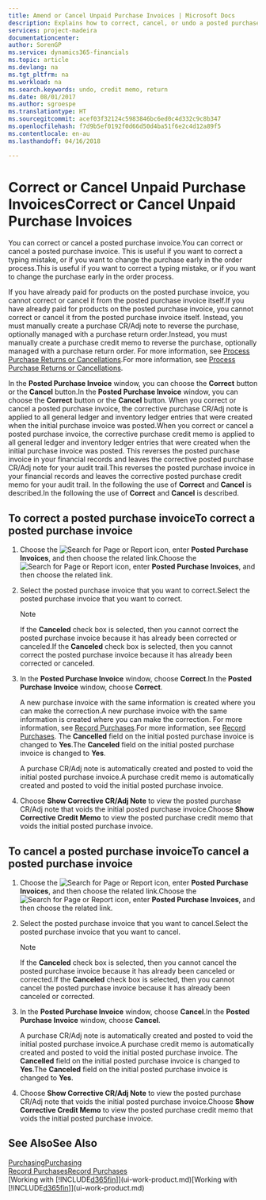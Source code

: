 ```yaml
---
title: Amend or Cancel Unpaid Purchase Invoices | Microsoft Docs
description: Explains how to correct, cancel, or undo a posted purchase invoice and automatically create a purchase CR/Adj Note.
services: project-madeira
documentationcenter: 
author: SorenGP
ms.service: dynamics365-financials
ms.topic: article
ms.devlang: na
ms.tgt_pltfrm: na
ms.workload: na
ms.search.keywords: undo, credit memo, return
ms.date: 08/01/2017
ms.author: sgroespe
ms.translationtype: HT
ms.sourcegitcommit: acef03f32124c5983846bc6ed0c4d332c9c8b347
ms.openlocfilehash: f7d9b5ef0192f0d66d50d4ba51f6e2c4d12a89f5
ms.contentlocale: en-au
ms.lasthandoff: 04/16/2018

---
```

# <a name="correct-or-cancel-unpaid-purchase-invoices"></a><span data-ttu-id="c5c2f-103">Correct or Cancel Unpaid Purchase Invoices</span><span class="sxs-lookup"><span data-stu-id="c5c2f-103">Correct or Cancel Unpaid Purchase Invoices</span></span>
<span data-ttu-id="c5c2f-104">You can correct or cancel a posted purchase invoice.</span><span class="sxs-lookup"><span data-stu-id="c5c2f-104">You can correct or cancel a posted purchase invoice.</span></span> <span data-ttu-id="c5c2f-105">This is useful if you want to correct a typing mistake, or if you want to change the purchase early in the order process.</span><span class="sxs-lookup"><span data-stu-id="c5c2f-105">This is useful if you want to correct a typing mistake, or if you want to change the purchase early in the order process.</span></span>

<span data-ttu-id="c5c2f-106">If you have already paid for products on the posted purchase invoice, you cannot correct or cancel it from the posted purchase invoice itself.</span><span class="sxs-lookup"><span data-stu-id="c5c2f-106">If you have already paid for products on the posted purchase invoice, you cannot correct or cancel it from the posted purchase invoice itself.</span></span> <span data-ttu-id="c5c2f-107">Instead, you must manually create a purchase CR/Adj note to reverse the purchase, optionally managed with a purchase return order.</span><span class="sxs-lookup"><span data-stu-id="c5c2f-107">Instead, you must manually create a purchase credit memo to reverse the purchase, optionally managed with a purchase return order.</span></span> <span data-ttu-id="c5c2f-108">For more information, see [Process Purchase Returns or Cancellations](purchasing-how-process-purchase-returns-cancellations.md).</span><span class="sxs-lookup"><span data-stu-id="c5c2f-108">For more information, see [Process Purchase Returns or Cancellations](purchasing-how-process-purchase-returns-cancellations.md).</span></span>

<span data-ttu-id="c5c2f-109">In the **Posted Purchase Invoice** window, you can choose the **Correct** button or the **Cancel** button.</span><span class="sxs-lookup"><span data-stu-id="c5c2f-109">In the **Posted Purchase Invoice** window, you can choose the **Correct** button or the **Cancel** button.</span></span> <span data-ttu-id="c5c2f-110">When you correct or cancel a posted purchase invoice, the corrective purchase CR/Adj note is applied to all general ledger and inventory ledger entries that were created when the initial purchase invoice was posted.</span><span class="sxs-lookup"><span data-stu-id="c5c2f-110">When you correct or cancel a posted purchase invoice, the corrective purchase credit memo is applied to all general ledger and inventory ledger entries that were created when the initial purchase invoice was posted.</span></span> <span data-ttu-id="c5c2f-111">This reverses the posted purchase invoice in your financial records and leaves the corrective posted purchase CR/Adj note for your audit trail.</span><span class="sxs-lookup"><span data-stu-id="c5c2f-111">This reverses the posted purchase invoice in your financial records and leaves the corrective posted purchase credit memo for your audit trail.</span></span> <span data-ttu-id="c5c2f-112">In the following the use of **Correct** and **Cancel** is described.</span><span class="sxs-lookup"><span data-stu-id="c5c2f-112">In the following the use of **Correct** and **Cancel** is described.</span></span>

## <a name="to-correct-a-posted-purchase-invoice"></a><span data-ttu-id="c5c2f-113">To correct a posted purchase invoice</span><span class="sxs-lookup"><span data-stu-id="c5c2f-113">To correct a posted purchase invoice</span></span>
1. <span data-ttu-id="c5c2f-114">Choose the ![Search for Page or Report](media/ui-search/search_small.png "Search for Page or Report icon") icon, enter **Posted Purchase Invoices**, and then choose the related link.</span><span class="sxs-lookup"><span data-stu-id="c5c2f-114">Choose the ![Search for Page or Report](media/ui-search/search_small.png "Search for Page or Report icon") icon, enter **Posted Purchase Invoices**, and then choose the related link.</span></span>  
2. <span data-ttu-id="c5c2f-115">Select the posted purchase invoice that you want to correct.</span><span class="sxs-lookup"><span data-stu-id="c5c2f-115">Select the posted purchase invoice that you want to correct.</span></span>  

    > [!NOTE]  
   >   <span data-ttu-id="c5c2f-116">If the **Canceled** check box is selected, then you cannot correct the posted purchase invoice because it has already been corrected or canceled.</span><span class="sxs-lookup"><span data-stu-id="c5c2f-116">If the **Canceled** check box is selected, then you cannot correct the posted purchase invoice because it has already been corrected or canceled.</span></span>
3. <span data-ttu-id="c5c2f-117">In the **Posted Purchase Invoice** window, choose **Correct**.</span><span class="sxs-lookup"><span data-stu-id="c5c2f-117">In the **Posted Purchase Invoice** window, choose **Correct**.</span></span>

    <span data-ttu-id="c5c2f-118">A new purchase invoice with the same information is created where you can make the correction.</span><span class="sxs-lookup"><span data-stu-id="c5c2f-118">A new purchase invoice with the same information is created where you can make the correction.</span></span> <span data-ttu-id="c5c2f-119">For more information, see [Record Purchases](purchasing-how-record-purchases.md).</span><span class="sxs-lookup"><span data-stu-id="c5c2f-119">For more information, see [Record Purchases](purchasing-how-record-purchases.md).</span></span> <span data-ttu-id="c5c2f-120">The **Cancelled** field on the initial posted purchase invoice is changed to **Yes**.</span><span class="sxs-lookup"><span data-stu-id="c5c2f-120">The **Canceled** field on the initial posted purchase invoice is changed to **Yes**.</span></span>

    <span data-ttu-id="c5c2f-121">A purchase CR/Adj note is automatically created and posted to void the initial posted purchase invoice.</span><span class="sxs-lookup"><span data-stu-id="c5c2f-121">A purchase credit memo is automatically created and posted to void the initial posted purchase invoice.</span></span>
4. <span data-ttu-id="c5c2f-122">Choose **Show Corrective CR/Adj Note** to view the posted purchase CR/Adj note that voids the initial posted purchase invoice.</span><span class="sxs-lookup"><span data-stu-id="c5c2f-122">Choose **Show Corrective Credit Memo** to view the posted purchase credit memo that voids the initial posted purchase invoice.</span></span>

## <a name="to-cancel-a-posted-purchase-invoice"></a><span data-ttu-id="c5c2f-123">To cancel a posted purchase invoice</span><span class="sxs-lookup"><span data-stu-id="c5c2f-123">To cancel a posted purchase invoice</span></span>
1. <span data-ttu-id="c5c2f-124">Choose the ![Search for Page or Report](media/ui-search/search_small.png "Search for Page or Report icon") icon, enter **Posted Purchase Invoices**, and then choose the related link.</span><span class="sxs-lookup"><span data-stu-id="c5c2f-124">Choose the ![Search for Page or Report](media/ui-search/search_small.png "Search for Page or Report icon") icon, enter **Posted Purchase Invoices**, and then choose the related link.</span></span>  
2. <span data-ttu-id="c5c2f-125">Select the posted purchase invoice that you want to cancel.</span><span class="sxs-lookup"><span data-stu-id="c5c2f-125">Select the posted purchase invoice that you want to cancel.</span></span>

    > [!NOTE]  
   >   <span data-ttu-id="c5c2f-126">If the **Canceled** check box is selected, then you cannot cancel the posted purchase invoice because it has already been canceled or corrected.</span><span class="sxs-lookup"><span data-stu-id="c5c2f-126">If the **Canceled** check box is selected, then you cannot cancel the posted purchase invoice because it has already been canceled or corrected.</span></span>
3. <span data-ttu-id="c5c2f-127">In the **Posted Purchase Invoice** window, choose **Cancel**.</span><span class="sxs-lookup"><span data-stu-id="c5c2f-127">In the **Posted Purchase Invoice** window, choose **Cancel**.</span></span>

    <span data-ttu-id="c5c2f-128">A purchase CR/Adj note is automatically created and posted to void the initial posted purchase invoice.</span><span class="sxs-lookup"><span data-stu-id="c5c2f-128">A purchase credit memo is automatically created and posted to void the initial posted purchase invoice.</span></span> <span data-ttu-id="c5c2f-129">The **Cancelled** field on the initial posted purchase invoice is changed to **Yes**.</span><span class="sxs-lookup"><span data-stu-id="c5c2f-129">The **Canceled** field on the initial posted purchase invoice is changed to **Yes**.</span></span>
4. <span data-ttu-id="c5c2f-130">Choose **Show Corrective CR/Adj Note** to view the posted purchase CR/Adj note that voids the initial posted purchase invoice.</span><span class="sxs-lookup"><span data-stu-id="c5c2f-130">Choose **Show Corrective Credit Memo** to view the posted purchase credit memo that voids the initial posted purchase invoice.</span></span>

## <a name="see-also"></a><span data-ttu-id="c5c2f-131">See Also</span><span class="sxs-lookup"><span data-stu-id="c5c2f-131">See Also</span></span>
[<span data-ttu-id="c5c2f-132">Purchasing</span><span class="sxs-lookup"><span data-stu-id="c5c2f-132">Purchasing</span></span>](purchasing-manage-purchasing.md)  
[<span data-ttu-id="c5c2f-133">Record Purchases</span><span class="sxs-lookup"><span data-stu-id="c5c2f-133">Record Purchases</span></span>](purchasing-how-record-purchases.md)  
<span data-ttu-id="c5c2f-134">[Working with [!INCLUDE[d365fin](includes/d365fin_md.md)]](ui-work-product.md)</span><span class="sxs-lookup"><span data-stu-id="c5c2f-134">[Working with [!INCLUDE[d365fin](includes/d365fin_md.md)]](ui-work-product.md)</span></span>

